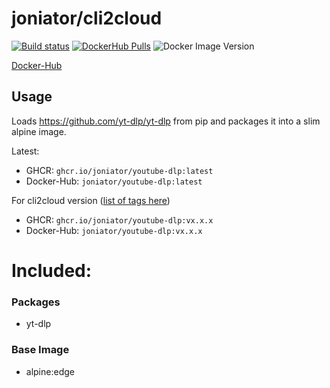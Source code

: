 # joniator/cli2cloud

[![Build status](https://img.shields.io/github/workflow/status/Joniator/docker-youtube-dlp/Docker)](https://github.com/Joniator/docker-youtube-dlp/actions/workflows/docker-publish.yml) 
[![DockerHub Pulls](https://img.shields.io/docker/pulls/joniator/youtube-dlp)](https://hub.docker.com/r/joniator/youtube-dlp)
![Docker Image Version](https://img.shields.io/docker/v/joniator/youtube-dlp)

[Docker-Hub](https://hub.docker.com/r/joniator/youtube-dlp)

## Usage
Loads https://github.com/yt-dlp/yt-dlp from pip and packages it into a slim alpine image.

Latest: 
* GHCR: `ghcr.io/joniator/youtube-dlp:latest` 
* Docker-Hub: `joniator/youtube-dlp:latest`

For cli2cloud version ([list of tags here](https://github.com/Joniator/docker-youtube-dlp/pkgs/container/youtube-dlp))
* GHCR: `ghcr.io/joniator/youtube-dlp:vx.x.x` 
* Docker-Hub: `joniator/youtube-dlp:vx.x.x`

# Included:

### Packages
* yt-dlp

### Base Image
* alpine:edge